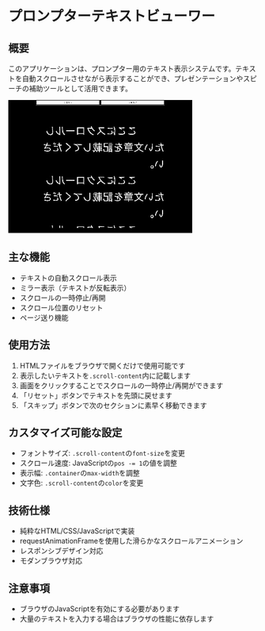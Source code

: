 # プロンプターテキストビューワー

## 概要
このアプリケーションは、プロンプター用のテキスト表示システムです。テキストを自動スクロールさせながら表示することができ、プレゼンテーションやスピーチの補助ツールとして活用できます。

![](./assets/demo.gif)

## 主な機能
- テキストの自動スクロール表示
- ミラー表示（テキストが反転表示）
- スクロールの一時停止/再開
- スクロール位置のリセット
- ページ送り機能

## 使用方法
1. HTMLファイルをブラウザで開くだけで使用可能です
2. 表示したいテキストを`.scroll-content`内に記載します
3. 画面をクリックすることでスクロールの一時停止/再開ができます
4. 「リセット」ボタンでテキストを先頭に戻せます
5. 「スキップ」ボタンで次のセクションに素早く移動できます

## カスタマイズ可能な設定
- フォントサイズ: `.scroll-content`の`font-size`を変更
- スクロール速度: JavaScriptの`pos -= 1`の値を調整
- 表示幅: `.container`の`max-width`を調整
- 文字色: `.scroll-content`の`color`を変更

## 技術仕様
- 純粋なHTML/CSS/JavaScriptで実装
- requestAnimationFrameを使用した滑らかなスクロールアニメーション
- レスポンシブデザイン対応
- モダンブラウザ対応

## 注意事項
- ブラウザのJavaScriptを有効にする必要があります
- 大量のテキストを入力する場合はブラウザの性能に依存します